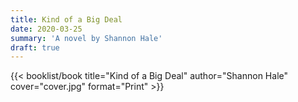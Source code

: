 ```yaml
---
title: Kind of a Big Deal
date: 2020-03-25
summary: 'A novel by Shannon Hale'
draft: true
---
```


{{< booklist/book
title="Kind of a Big Deal"
author="Shannon Hale"
cover="cover.jpg"
format="Print" >}}
